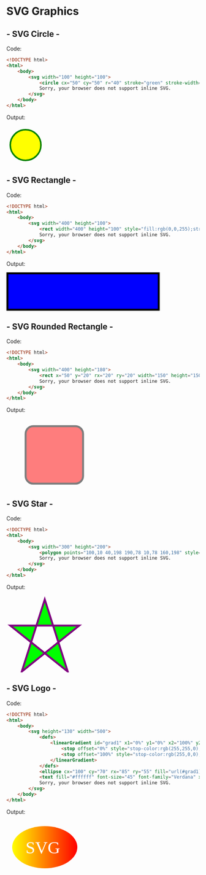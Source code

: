 # SVG Graphics

## - SVG Circle -

Code:

```html
<!DOCTYPE html>
<html>
    <body>
        <svg width="100" height="100">
            <circle cx="50" cy="50" r="40" stroke="green" stroke-width="4" fill="yellow" />
            Sorry, your browser does not support inline SVG.
        </svg>
    </body>
</html>
```

Output:

<!DOCTYPE html>
<html>
    <body>
        <svg width="100" height="100">
            <circle cx="50" cy="50" r="40" stroke="green" stroke-width="4" fill="yellow" />
            Sorry, your browser does not support inline SVG.
        </svg>
    </body>
</html>

## - SVG Rectangle -

Code:

```html
<!DOCTYPE html>
<html>
    <body>
        <svg width="400" height="100">
            <rect width="400" height="100" style="fill:rgb(0,0,255);stroke-width:10;stroke:rgb(0,0,0)" />
            Sorry, your browser does not support inline SVG.
        </svg>
    </body>
</html>
```

Output:

<!DOCTYPE html>
<html>
    <body>
        <svg width="400" height="100">
            <rect width="400" height="100" style="fill:rgb(0,0,255);stroke-width:10;stroke:rgb(0,0,0)" />
            Sorry, your browser does not support inline SVG.
        </svg>
    </body>
</html>

## - SVG Rounded Rectangle -

Code:

```html
<!DOCTYPE html>
<html>
    <body>
        <svg width="400" height="180">
            <rect x="50" y="20" rx="20" ry="20" width="150" height="150" style="fill:red;stroke:black;stroke-width:5;opacity:0.5" />
            Sorry, your browser does not support inline SVG.
        </svg>
    </body>
</html>
```

Output:

<!DOCTYPE html>
<html>
    <body>
        <svg width="400" height="180">
            <rect x="50" y="20" rx="20" ry="20" width="150" height="150" style="fill:red;stroke:black;stroke-width:5;opacity:0.5" />
            Sorry, your browser does not support inline SVG.
        </svg>
    </body>
</html>

## - SVG Star -

Code:

```html
<!DOCTYPE html>
<html>
    <body>
        <svg width="300" height="200">
            <polygon points="100,10 40,198 190,78 10,78 160,198" style="fill:lime;stroke:purple;stroke-width:5;fill-rule:evenodd;" />
            Sorry, your browser does not support inline SVG.
        </svg>
    </body>
</html>
```

Output:

<!DOCTYPE html>
<html>
    <body>
        <svg width="300" height="200">
            <polygon points="100,10 40,198 190,78 10,78 160,198" style="fill:lime;stroke:purple;stroke-width:5;fill-rule:evenodd;" />
            Sorry, your browser does not support inline SVG.
        </svg>
    </body>
</html>

## - SVG Logo -

Code:

```html
<!DOCTYPE html>
<html>
    <body>
        <svg height="130" width="500">
            <defs>
                <linearGradient id="grad1" x1="0%" y1="0%" x2="100%" y2="0%">
                    <stop offset="0%" style="stop-color:rgb(255,255,0);stop-opacity:1" />
                    <stop offset="100%" style="stop-color:rgb(255,0,0);stop-opacity:1" />
                </linearGradient>
            </defs>
            <ellipse cx="100" cy="70" rx="85" ry="55" fill="url(#grad1)" />
            <text fill="#ffffff" font-size="45" font-family="Verdana" x="50" y="86">SVG</text>
            Sorry, your browser does not support inline SVG.
        </svg>
    </body>
</html>
```

Output:

<!DOCTYPE html>
<html>
    <body>
        <svg height="130" width="500">
            <defs>
                <linearGradient id="grad1" x1="0%" y1="0%" x2="100%" y2="0%">
                    <stop offset="0%" style="stop-color:rgb(255,255,0);stop-opacity:1" />
                    <stop offset="100%" style="stop-color:rgb(255,0,0);stop-opacity:1" />
                </linearGradient>
            </defs>
            <ellipse cx="100" cy="70" rx="85" ry="55" fill="url(#grad1)" />
            <text fill="#ffffff" font-size="45" font-family="Verdana" x="50" y="86">SVG</text>
            Sorry, your browser does not support inline SVG.
        </svg>
    </body>
</html>